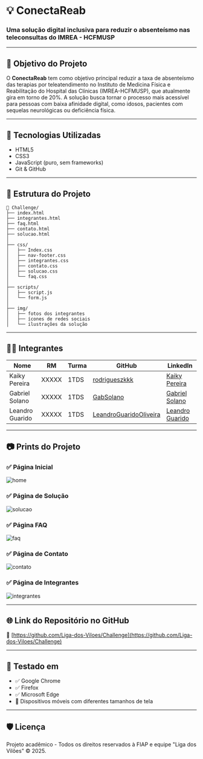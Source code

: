 # 💡 ConectaReab

### Uma solução digital inclusiva para reduzir o absenteísmo nas teleconsultas do IMREA - HCFMUSP

---

## 📌 Objetivo do Projeto

O **ConectaReab** tem como objetivo principal reduzir a taxa de absenteísmo das terapias por teleatendimento no Instituto de Medicina Física e Reabilitação do Hospital das Clínicas (IMREA-HCFMUSP), que atualmente gira em torno de 20%. A solução busca tornar o processo mais acessível para pessoas com baixa afinidade digital, como idosos, pacientes com sequelas neurológicas ou deficiência física.

---

## 🧠 Tecnologias Utilizadas

- HTML5
- CSS3
- JavaScript (puro, sem frameworks)
- Git & GitHub

---

## 📁 Estrutura do Projeto

```
📂 Challenge/
├── index.html
├── integrantes.html
├── faq.html
├── contato.html
├── solucao.html
│
├── css/
│   ├── Index.css
│   ├── nav-footer.css
│   ├── integrantes.css
│   ├── contato.css
│   ├── solucao.css
│   └── faq.css
│
├── scripts/
│   ├── script.js
│   └── form.js
│
├── img/
│   ├── fotos dos integrantes
│   ├── ícones de redes sociais
│   └── ilustrações da solução
```

---

## 👨‍💻 Integrantes

| Nome               | RM     | Turma | GitHub                                   | LinkedIn                                       |
|--------------------|--------|--------|------------------------------------------|------------------------------------------------|
| Kaiky Pereira      | XXXXX  | 1TDS   | [rodrigueszkkk](https://github.com/rodrigueszkkk) | [Kaiky Pereira](https://www.linkedin.com/in/kaikypereira/) |
| Gabriel Solano     | XXXXX  | 1TDS   | [GabSolano](https://github.com/GabSolano)        | [Gabriel Solano](https://www.linkedin.com/in/gabriel-solano-165290363/) |
| Leandro Guarido    | XXXXX  | 1TDS   | [LeandroGuaridoOliveira](https://github.com/LeandroGuaridoOliveira) | [Leandro Guarido](https://www.linkedin.com/in/leandroguaridooliveira/) |

---

## 📷 Prints do Projeto

### ✅ Página Inicial
![home](img/preview-home.png)

### ✅ Página de Solução
![solucao](img/preview-solucao.png)

### ✅ Página FAQ
![faq](img/preview-faq.png)

### ✅ Página de Contato
![contato](img/preview-contato.png)

### ✅ Página de Integrantes
![integrantes](img/preview-integrantes.png)

---

## 🌐 Link do Repositório no GitHub

🔗 [https://github.com/Liga-dos-Viloes/Challenge](https://github.com/Liga-dos-Viloes/Challenge)

---

## 🧪 Testado em

- ✅ Google Chrome
- ✅ Firefox
- ✅ Microsoft Edge
- 📱 Dispositivos móveis com diferentes tamanhos de tela

---

## 🛡️ Licença

Projeto acadêmico - Todos os direitos reservados à FIAP e equipe "Liga dos Vilões" © 2025.
